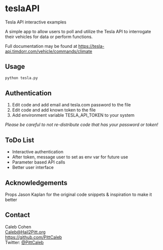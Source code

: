 # teslaAPI
Tesla API interactive examples

A simple app to allow users to poll and utilize the Tesla API to interrogate their vehicles for data or perform functions.

Full documentation may be found at https://tesla-api.timdorr.com/vehicle/commands/climate

## Usage
```bash
python tesla.py
```

## Authentication
1. Edit code and add email and tesla.com password to the file
2. Edit code and add known token to the file
3. Add environment variable TESLA_API_TOKEN to your system

_Please be careful to not re-distribute code that has your password or token!_ 

## ToDo List
* Interactive authentication
* After token, message user to set as env var for future use
* Parameter based API calls 
* Better user interface

## Acknowledgements
Props Jason Kaplan for the original code snippets & inspiration to make it better

## Contact
Caleb Cohen  
Caleb@Hail2Pitt.org  
https://github.com/PittCaleb  
Twitter: [@PittCaleb](https://www.twitter.com/PittCaleb)


  